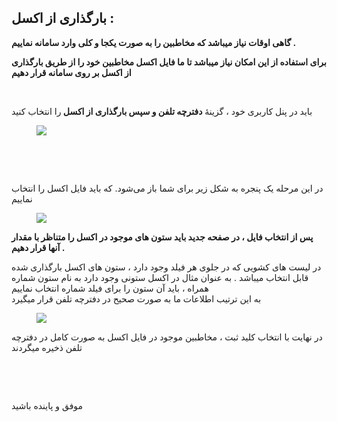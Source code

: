 <h2><strong>بارگذاری از اکسل&nbsp;:&nbsp;&nbsp;</strong></h2><p><strong>گاهی اوقات نیاز میباشد که مخاطبین را به صورت یکجا و کلی وارد سامانه نماییم .</strong></p><p><strong>برای استفاده از این امکان نیاز میباشد تا ما فایل اکسل مخاطبین خود را از طریق بارگذاری از اکسل بر روی سامانه قرار دهیم</strong></p><p>&nbsp;</p><p>باید در پنل کاربری خود ، گزینۀ&nbsp;<strong>دفترچه تلفن و سپس بارگذاری از اکسل </strong>را انتخاب کنید</p><figure class="image"><img src="http://portal.avanak.ir/Content/AceAdmin/help/b37bb5d7a12a448daded8ad0f56c1f0e.bmp"></figure><p>&nbsp;</p><p>&nbsp;</p><p>در این مرحله یک پنجره‌ به شکل زیر برای شما باز می‌شود. که باید فایل اکسل را انتخاب نماییم</p><figure class="image"><img src="http://portal.avanak.ir/Content/AceAdmin/help/a9c6fbe8270a4a32a17c295ea1437369.png"></figure><p><strong>پس از انتخاب فایل ، در صفحه جدید باید ستون های موجود در اکسل را متناظر با مقدار آنها قرار دهیم .</strong></p><p>در لیست های کشویی که در جلوی هر فیلد وجود دارد ، ستون های اکسل بارگذاری شده قابل انتخاب میباشد . به عنوان مثال در اکسل ستونی وجود دارد به نام ستون شماره همراه ، باید آن ستون را برای فیلد شماره انتخاب نماییم<br>به این ترتیب اطلاعات ما به صورت صحیح در دفترچه تلفن قرار میگیرد</p><figure class="image"><img src="http://portal.avanak.ir/Content/AceAdmin/help/6a86283a286a4dc7ad2a0b8eae29ec10.png"></figure><p>در نهایت با انتخاب کلید ثبت ، مخاطبین موجود در فایل اکسل به صورت کامل در دفترچه تلفن ذخیره میگردند</p><p>&nbsp;&nbsp;</p><p>&nbsp;</p><p>موفق و پاینده باشید</p>